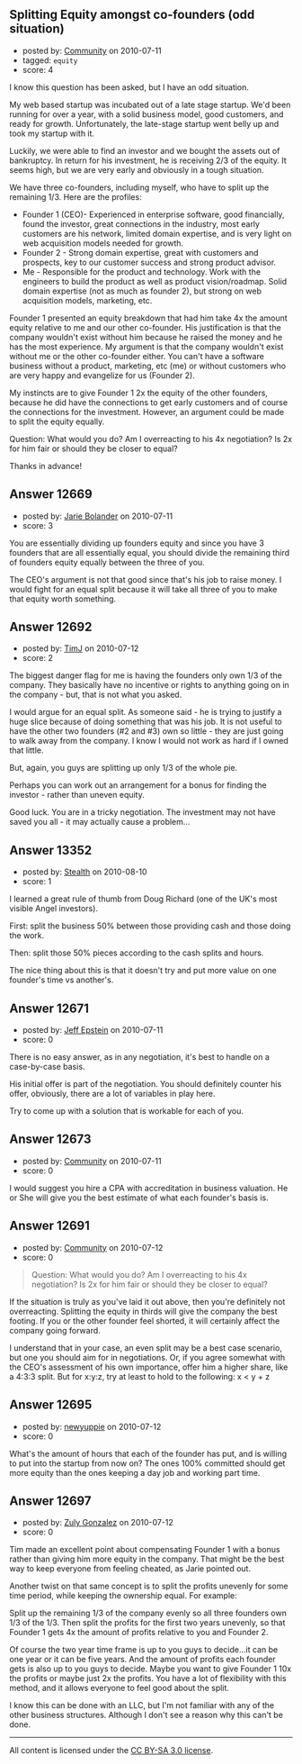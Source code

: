 ## Splitting Equity amongst co-founders (odd situation)

- posted by: [Community](https://stackexchange.com/users/-1/-1-community) on 2010-07-11
- tagged: `equity`
- score: 4

I know this question has been asked, but I have an odd situation.

My web based startup was incubated out of a late stage startup.  We'd been running for over a year, with  a solid business model, good customers, and ready for growth.  Unfortunately, the late-stage startup went belly up and took my startup with it.  

Luckily, we were able to find an investor and we bought the assets out of bankruptcy.  In return for his investment, he is receiving 2/3 of the equity.  It seems high, but we are very early and obviously in a tough situation.  

We have three co-founders, including myself, who have to split up the remaining 1/3.  Here are the profiles:

 - Founder 1 (CEO)- Experienced in enterprise software, good financially, found the investor, great connections in the industry, most early customers are his network, limited domain expertise, and is very light on web acquisition models needed for growth.
 - Founder 2 - Strong domain expertise, great with customers and prospects, key to our customer success and strong product advisor.
 - Me - Responsible for the product and technology.  Work with the engineers to build the product as well as product vision/roadmap.  Solid domain expertise (not as much as founder 2), but strong on web acquisition models, marketing, etc.

Founder 1 presented an equity breakdown that had him take 4x the amount equity relative to me and our other co-founder.  His justification is that the company wouldn't exist without him because he raised the money and he has the most experience.  My argument is that the company wouldn't exist without me or the other co-founder either.  You can't have a software business without a product, marketing, etc (me) or without customers who are very happy and evangelize for us (Founder 2).

My instincts are to give Founder 1 2x the equity of the other founders, because he did have the connections to get early customers and of course the connections for the investment.  However, an argument could be made to split the equity equally.

Question: What would you do?  Am I overreacting to his 4x negotiation?  Is 2x for him fair or should they be closer to equal?

Thanks in advance!





## Answer 12669

- posted by: [Jarie Bolander](https://stackexchange.com/users/-1/585-jarie-bolander) on 2010-07-11
- score: 3

You are essentially dividing up founders equity and since you have 3 founders that are all essentially equal, you should divide the remaining third of founders equity equally between the three of you.

The CEO's argument is not that good since that's his job to raise money. I would fight for an equal split because it will take all three of you to make that equity worth something.


## Answer 12692

- posted by: [TimJ](https://stackexchange.com/users/-1/1172-timj) on 2010-07-12
- score: 2

The biggest danger flag for me is having the founders only own 1/3 of the company.  They basically have no incentive or rights to anything going on in the company - but, that is not what you asked.

I would argue for an equal split.  As someone said - he is trying to justify a huge slice because of doing something that was his job.  It is not useful to have the other two founders (#2 and #3) own so little - they are just going to walk away from the company.  I know I would not work as hard if I owned that little.  

But, again, you guys are splitting up only 1/3 of the whole pie.

Perhaps you can work out an arrangement for a bonus for finding the investor - rather than uneven equity.

Good luck.  You are in a tricky negotiation.  The investment may not have saved you all - it may actually cause a problem...


## Answer 13352

- posted by: [Stealth](https://stackexchange.com/users/-1/2854-stealth) on 2010-08-10
- score: 1

I learned a great rule of thumb from Doug Richard (one of the UK's most visible Angel investors). 

First: split the business 50% between those providing cash and those doing the work.

Then: split those 50% pieces according to the cash splits and hours. 

The nice thing about this is that it doesn't try and put more value on one founder's time vs another's.


## Answer 12671

- posted by: [Jeff Epstein](https://stackexchange.com/users/-1/3666-jeff-epstein) on 2010-07-11
- score: 0

There is no easy answer, as in any negotiation, it's best to handle on a case-by-case basis.

His initial offer is part of the negotiation.  You should definitely counter his offer, obviously, there are a lot of variables in play here.

Try to come up with a solution that is workable for each of you. 



 


## Answer 12673

- posted by: [Community](https://stackexchange.com/users/-1/-1-community) on 2010-07-11
- score: 0

I would suggest you hire a CPA with accreditation in business valuation. He or She will give you the best estimate of what each founder's basis is.


## Answer 12691

- posted by: [Community](https://stackexchange.com/users/-1/-1-community) on 2010-07-12
- score: 0

> Question: What would you do? Am I
> overreacting to his 4x negotiation? Is
> 2x for him fair or should they be
> closer to equal?

If the situation is truly as you've laid it out above, then you're definitely not overreacting.  Splitting the equity in thirds will give the company the best footing.  If you or the other founder feel shorted, it will certainly affect the company going forward.  

I understand that in your case, an even split may be a best case scenario, but one you should aim for in negotiations.  Or, if you agree somewhat with the CEO's assessment of his own importance, offer him a higher share, like a 4:3:3 split.  But for x:y:z, try at least to hold to the following: x < y + z 





## Answer 12695

- posted by: [newyuppie](https://stackexchange.com/users/-1/1961-newyuppie) on 2010-07-12
- score: 0

What's the amount of hours that each of the founder has put, and is willing to put into the startup from now on? The ones 100% committed should get more equity than the ones keeping a day job and working part time.


## Answer 12697

- posted by: [Zuly Gonzalez](https://stackexchange.com/users/-1/2692-zuly-gonzalez) on 2010-07-12
- score: 0

Tim made an excellent point about compensating Founder 1 with a bonus rather than giving him more equity in the company. That might be the best way to keep everyone from feeling cheated, as Jarie pointed out.

Another twist on that same concept is to split the profits unevenly for some time period, while keeping the ownership equal. For example:

Split up the remaining 1/3 of the company evenly so all three founders own 1/3 of the 1/3. Then split the profits for the first two years unevenly, so that Founder 1 gets 4x the amount of profits relative to you and Founder 2.

Of course the two year time frame is up to you guys to decide...it can be one year or it can be five years. And the amount of profits each founder gets is also up to you guys to decide. Maybe you want to give Founder 1 10x the profits or maybe just 2x the profits. You have a lot of flexibility with this method, and it allows everyone to feel good about the split. 

I know this can be done with an LLC, but I'm not familiar with any of the other business structures. Although I don't see a reason why this can't be done.
 



---

All content is licensed under the [CC BY-SA 3.0 license](https://creativecommons.org/licenses/by-sa/3.0/).
